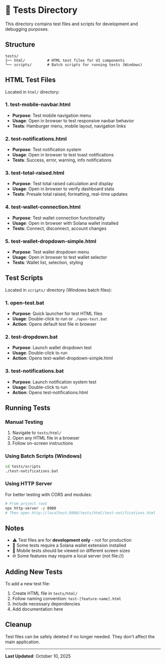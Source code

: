 # 🧪 Tests Directory

This directory contains test files and scripts for development and debugging purposes.

## Structure

```
tests/
├── html/          # HTML test files for UI components
└── scripts/       # Batch scripts for running tests (Windows)
```

## HTML Test Files

Located in `html/` directory:

### 1. test-mobile-navbar.html
- **Purpose**: Test mobile navigation menu
- **Usage**: Open in browser to test responsive navbar behavior
- **Tests**: Hamburger menu, mobile layout, navigation links

### 2. test-notifications.html
- **Purpose**: Test notification system
- **Usage**: Open in browser to test toast notifications
- **Tests**: Success, error, warning, info notifications

### 3. test-total-raised.html
- **Purpose**: Test total raised calculation and display
- **Usage**: Open in browser to verify dashboard stats
- **Tests**: Presale total raised, formatting, real-time updates

### 4. test-wallet-connection.html
- **Purpose**: Test wallet connection functionality
- **Usage**: Open in browser with Solana wallet installed
- **Tests**: Connect, disconnect, account changes

### 5. test-wallet-dropdown-simple.html
- **Purpose**: Test wallet dropdown menu
- **Usage**: Open in browser to test wallet selector
- **Tests**: Wallet list, selection, styling

## Test Scripts

Located in `scripts/` directory (Windows batch files):

### 1. open-test.bat
- **Purpose**: Quick launcher for test HTML files
- **Usage**: Double-click to run or `./open-test.bat`
- **Action**: Opens default test file in browser

### 2. test-dropdown.bat
- **Purpose**: Launch wallet dropdown test
- **Usage**: Double-click to run
- **Action**: Opens test-wallet-dropdown-simple.html

### 3. test-notifications.bat
- **Purpose**: Launch notification system test
- **Usage**: Double-click to run
- **Action**: Opens test-notifications.html

## Running Tests

### Manual Testing
1. Navigate to `tests/html/`
2. Open any HTML file in a browser
3. Follow on-screen instructions

### Using Batch Scripts (Windows)
```bash
cd tests/scripts
./test-notifications.bat
```

### Using HTTP Server
For better testing with CORS and modules:
```bash
# From project root
npx http-server -p 8080
# Then open http://localhost:8080/tests/html/test-notifications.html
```

## Notes

- ⚠️ Test files are for **development only** - not for production
- 🔧 Some tests require a Solana wallet extension installed
- 📱 Mobile tests should be viewed on different screen sizes
- 🌐 Some features may require a local server (not file://)

## Adding New Tests

To add a new test file:

1. Create HTML file in `tests/html/`
2. Follow naming convention: `test-[feature-name].html`
3. Include necessary dependencies
4. Add documentation here

## Cleanup

Test files can be safely deleted if no longer needed. They don't affect the main application.

---

**Last Updated**: October 10, 2025

